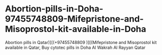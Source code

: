 # Abortion-pills-in-Doha-97455748809-Mifepristone-and-Misoprostol-kit-available-in-Doha
Abortion pills in Qatar)][(+97455748809 )][(Mifepristone and Misoprostol kit available in Qatar, Buy cytotec pills in Doha Al Wakrah Al Rayyan Qatar
